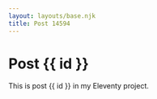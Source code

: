 ```yaml
---
layout: layouts/base.njk
title: Post 14594
---
```


# Post {{ id }}

This is post {{ id }} in my Eleventy project.
